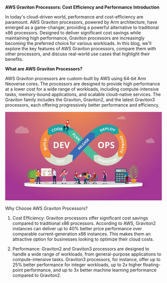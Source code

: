 **AWS Graviton Processors: Cost Efficiency and Performance**
**Introduction**

In today's cloud-driven world, performance and cost-efficiency are paramount. AWS Graviton processors, powered by Arm architecture, have emerged as a game-changer, providing a powerful alternative to traditional x86 processors. Designed to deliver significant cost savings while maintaining high performance, Graviton processors are increasingly becoming the preferred choice for various workloads. In this blog, we'll explore the key features of AWS Graviton processors, compare them with other processors, and discuss real-world use cases that highlight their benefits.

**What are AWS Graviton Processors?**

AWS Graviton processors are custom-built by AWS using 64-bit Arm Neoverse cores. The processors are designed to provide high performance at a lower cost for a wide range of workloads, including compute-intensive tasks, memory-bound applications, and scalable cloud-native services. The Graviton family includes the Graviton, Graviton2, and the latest Graviton3 processors, each offering progressively better performance and efficiency.

![alt text](/blogs/assets/img/devops.jpg)

Why Choose AWS Graviton Processors?

1. Cost Efficiency:
   Graviton processors offer significant cost savings compared to traditional x86 processors. According to AWS, Graviton2 instances can deliver up to 40% better price performance over comparable current-generation x86 instances. This makes them an attractive option for businesses looking to optimize their cloud costs.

2. Performance:
   Graviton2 and Graviton3 processors are designed to handle a wide range of workloads, from general-purpose applications to compute-intensive tasks. Graviton3 processors, for instance, offer up to 25% better performance for integer workloads, up to 2x higher floating-point performance, and up to 3x better machine learning performance compared to Graviton2.